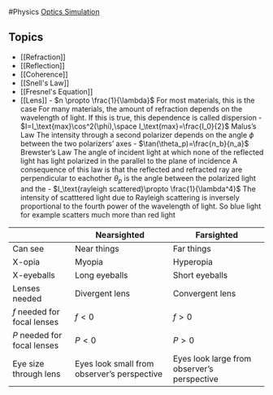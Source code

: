 #Physics
[Optics Simulation](https://www.desmos.com/calculator/iqldzpondt)
## Topics
* [[Refraction]]
* [[Reflection]]
* [[Coherence]]
* [[Snell's Law]]
* [[Fresnel's Equation]]
* [[Lens]]
		- $n \propto \frac{1}{\lambda}$
			For most materials, this is the case
			For many materials, the amount of refraction depends on the wavelength of light. If this is true, this dependence is called dispersion
		- $I=I_\text{max}\cos^2(\phi),\space I_\text{max}=\frac{I_0}{2}$
			Malus’s Law
			The intensity through a second polarizer depends on the  angle $\phi$ between the two polarizers’ axes 
		- $\tan(\theta_p)=\frac{n_b}{n_a}$
			Brewster’s Law
			The angle of incident light at which none of the reflected light has light polarized in the parallel to the plane of incidence
			A consequence of this law is that the reflected and refracted ray are perpendicular to eachother
			$\theta_p$ is the angle between the polarized light and the 
		- $I_\text{rayleigh scattered}\propto \frac{1}{\lambda^4}$
			The intensity of scatttered light due to Rayleigh scattering is inversely proportional to the fourth power of the wavelength of light. So blue light for example scatters much more than red light

|                             | Nearsighted                                 | Farsighted                                  |
| --------------------------- | ------------------------------------------- | ------------------------------------------- |
| Can see                     | Near things                                 | Far things                                  |
| X-opia                      | Myopia                                      | Hyperopia                                   |
| X-eyeballs                  | Long eyeballs                               | Short eyeballs                              |
| Lenses needed               | Divergent lens                              | Convergent lens                             |
| $f$ needed for focal lenses | $f<0$                                       | $f>0$                                       |
| $P$ needed for focal lenses | $P<0$                                       | $P>0$                                       |
| Eye size through lens       | Eyes look small from observer’s perspective | Eyes look large from observer’s perspective |
